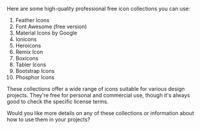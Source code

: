 Here are some high-quality professional free icon collections you can use:

1. Feather Icons
2. Font Awesome (free version)
3. Material Icons by Google
4. Ionicons
5. Heroicons
6. Remix Icon
7. Boxicons
8. Tabler Icons
9. Bootstrap Icons
10. Phosphor Icons

These collections offer a wide range of icons suitable for various design projects. They're free for personal and commercial use, though it's always good to check the specific license terms.

Would you like more details on any of these collections or information about how to use them in your projects?
